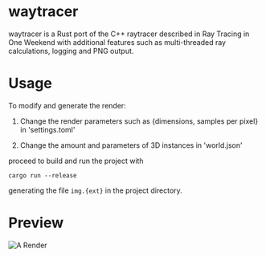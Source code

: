 # waytracer
waytracer is a Rust port of the C++ raytracer described in Ray Tracing in One Weekend with additional features such as multi-threaded ray calculations, logging and PNG output.

# Usage

To modify and generate the render:

1. Change the render parameters such as {dimensions, samples per pixel} in 'settings.toml'

2. Change the amount and parameters of 3D instances in 'world.json'

proceed to build and run the project with 

```cargo run --release```

generating the file ```img.{ext}``` in the project directory.

# Preview

![A Render](img.png "Render")

